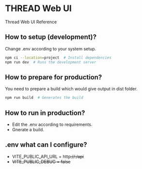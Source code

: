 # THREAD Web UI

Thread Web UI Reference

## How to setup (development)?

Change .env according to your system setup.

```bash
npm ci --location=project  # Install dependencies
npm run dev  # Runs the development server
```

## How to prepare for production?

You need to prepare a build which would give output in dist folder.

```bash
npm run build  # Generates the build
```

## How to run in production?

- Edit the .env according to requirements.
- Gnerate a build.

## .env what can I configure?

- VITE_PUBLIC_API_URL = http<s>://<domain>:<port>/api
- VITE_PUBLIC_DEBUG = false